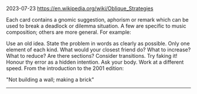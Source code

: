 2023-07-23
<https://en.wikipedia.org/wiki/Oblique_Strategies>

Each card contains a gnomic suggestion, aphorism or remark which can be used to break a deadlock or dilemma situation. A few are specific to music composition; others are more general. For example:

Use an old idea.
State the problem in words as clearly as possible.
Only one element of each kind.
What would your closest friend do?
What to increase? What to reduce?
Are there sections? Consider transitions.
Try faking it!
Honour thy error as a hidden intention.
Ask your body.
Work at a different speed.
From the introduction to the 2001 edition:

"Not building a wall; making a brick"

___
